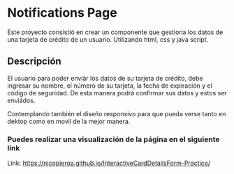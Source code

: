 # Notifications Page

Este proyecto consistió en crear un componente que gestiona los datos de una tarjeta de crédito de un usuario. Utilizando html, css y java script.

## Descripción

El usuario para poder enviár los datos de su tarjeta de crédito, debe ingresar su nombre, el número de su tarjeta, la fecha de expiración y el código de seguridad. De esta manera podrá confirmar sus datos y estos ser enviádos.

Contemplando también el diseño responsivo para que pueda verse tanto en dektop como en movil de la mejor manera.

### Puedes realizar una visualización de la página en el siguiente link

Link: https://nicopieroa.github.io/InteractiveCardDetailsForm-Practice/
